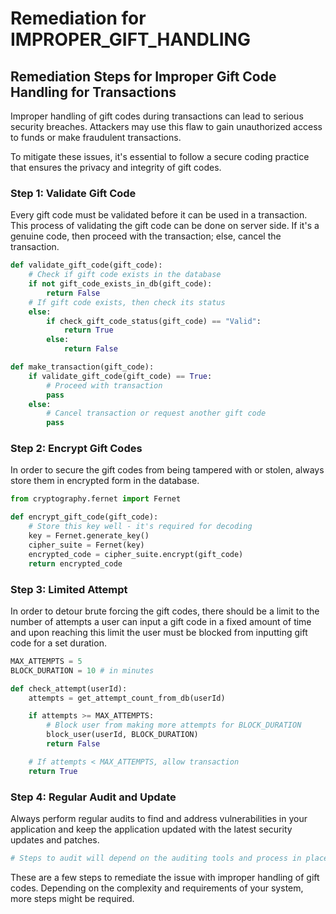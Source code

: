# Remediation for IMPROPER_GIFT_HANDLING

## Remediation Steps for Improper Gift Code Handling for Transactions

Improper handling of gift codes during transactions can lead to serious security breaches. Attackers may use this flaw to gain unauthorized access to funds or make fraudulent transactions. 

To mitigate these issues, it's essential to follow a secure coding practice that ensures the privacy and integrity of gift codes.

### Step 1: Validate Gift Code 

Every gift code must be validated before it can be used in a transaction. This process of validating the gift code can be done on server side. If it's a genuine code, then proceed with the transaction; else, cancel the transaction. 

```python
def validate_gift_code(gift_code):
    # Check if gift code exists in the database
    if not gift_code_exists_in_db(gift_code):
        return False
    # If gift code exists, then check its status
    else:
        if check_gift_code_status(gift_code) == "Valid":
            return True
        else:
            return False

def make_transaction(gift_code):
    if validate_gift_code(gift_code) == True:
        # Proceed with transaction
        pass
    else:
        # Cancel transaction or request another gift code
        pass
```

### Step 2: Encrypt Gift Codes 

In order to secure the gift codes from being tampered with or stolen, always store them in encrypted form in the database. 

```python
from cryptography.fernet import Fernet

def encrypt_gift_code(gift_code):
    # Store this key well - it's required for decoding
    key = Fernet.generate_key()
    cipher_suite = Fernet(key)
    encrypted_code = cipher_suite.encrypt(gift_code)
    return encrypted_code
```

### Step 3: Limited Attempt 

In order to detour brute forcing the gift codes, there should be a limit to the number of attempts a user can input a gift code in a fixed amount of time and upon reaching this limit the user must be blocked from inputting gift code for a set duration.

```python
MAX_ATTEMPTS = 5
BLOCK_DURATION = 10 # in minutes

def check_attempt(userId):
    attempts = get_attempt_count_from_db(userId)

    if attempts >= MAX_ATTEMPTS:
        # Block user from making more attempts for BLOCK_DURATION
        block_user(userId, BLOCK_DURATION)
        return False

    # If attempts < MAX_ATTEMPTS, allow transaction
    return True
```

### Step 4: Regular Audit and Update

Always perform regular audits to find and address vulnerabilities in your application and keep the application updated with the latest security updates and patches.

```bash
# Steps to audit will depend on the auditing tools and process in place
```

These are a few steps to remediate the issue with improper handling of gift codes. Depending on the complexity and requirements of your system, more steps might be required.